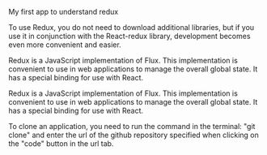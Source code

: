 My first app to understand redux

To use Redux, you do not need to download additional libraries, but if you use it in conjunction with the React-redux library, development becomes even more convenient and easier.

Redux is a JavaScript implementation of Flux. This implementation is convenient to use in web applications to manage the overall global state. It has a special binding for use with React.

Redux is a JavaScript implementation of Flux. This implementation is convenient to use in web applications to manage the overall global state. It has a special binding for use with React.

To clone an application, you need to run the command in the terminal: "git clone" and enter the url of the github repository specified when clicking on the "code" button in the url tab.
